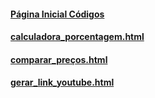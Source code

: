 #### [Página Inicial Códigos](https://felipebros.github.io/Codigos/)
#### [calculadora_porcentagem.html](https://felipebros.github.io/Codigos/src/calculadora_porcentagem.html)
#### [comparar_preços.html](https://felipebros.github.io/Codigos/src/comparar_preços.html)
#### [gerar_link_youtube.html](https://felipebros.github.io/Codigos/src/gerar_link_youtube.html)
